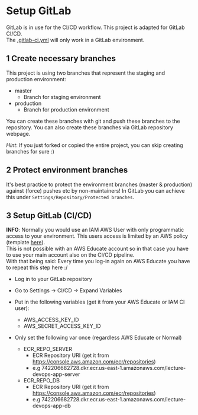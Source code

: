 
# Setup GitLab

GitLab is in use for the CI/CD workflow. This project is adapted for GitLab CI/CD. <br/>
The [.gitlab-ci.yml](../.gitlab-ci.yml) will only work in a GitLab environment.
## 1 Create necessary branches

This project is using two branches that represent the staging and production environment:

- master 
  - Branch for staging environment
- production
  - Branch for production environment 

You can create these branches with git and push these branches to the repository.
You can also create these branches via GitLab repository webpage. <br/>

*Hint*: If you just forked or copied the entire project, you can skip creating branches for sure :)

## 2 Protect environment branches

It's best practice to protect the environment branches (master & production) against (force) pushes etc by non-maintainers!
In GitLab you can achieve this under `Settings/Repository/Protected branches`.

## 3 Setup GitLab (CI/CD)

**INFO**: Normally you would use an IAM AWS User with only programmatic access to your environment. 
This users access is limited by an AWS policy (template [here](../doc/aws-policies/app-terraform-ci-user.json)). <br/>
This is not possible with an AWS Educate account so in that case you have to use your main account also on the CI/CD pipeline. <br/>
With that being said: Every time you log-in again on AWS Educate you have to repeat this step here :/

- Log in to your GitLab repository
- Go to Settings -> CI/CD -> Expand Variables
- Put in the following variables (get it from your AWS Educate or IAM CI user):
  - AWS_ACCESS_KEY_ID
  - AWS_SECRET_ACCESS_KEY_ID

- Only set the following var once (regardless AWS Educate or Normal)
  - ECR_REPO_SERVER
    - ECR Repository URI (get it from https://console.aws.amazon.com/ecr/repositories)
    - e.g 742206682728.dkr.ecr.us-east-1.amazonaws.com/lecture-devops-app-server
  - ECR_REPO_DB
    - ECR Repository URI (get it from https://console.aws.amazon.com/ecr/repositories)
    - e.g 742206682728.dkr.ecr.us-east-1.amazonaws.com/lecture-devops-app-db


  
